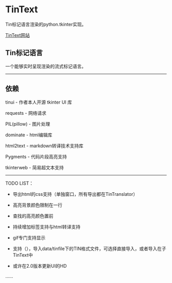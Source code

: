 # TinText

Tin标记语言渲染的python.tkinter实现。

[TinText网站](https://tintext.smart-space.com.cn/)

## Tin标记语言

一个能够实时呈现渲染的流式标记语言。

---

## 依赖

tinui - 作者本人开源 tkinter UI 库

requests - 网络请求

PIL(pillow) - 图片处理

dominate - html编辑库

html2text - markdown转译技术支持库

Pygments - 代码片段高亮支持

tkinterweb - 简易超文本支持

---

TODO LIST：

- 导出html的css支持（单独窗口，所有导出都在TinTranslator）

- <p>高亮背景颜色限制在一行

- 查找的高亮颜色置前

- 持续增加标签支持与html转译支持

- gif专门支持显示

- 支持<tinfile>（<tinf>），导入data/tinfile下的TIN格式文件，可选择直接导入，或者导入在子TinText中

- 或许在2.0版本更新UI的HD

……
